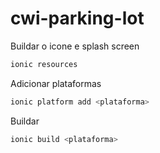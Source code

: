 # cwi-parking-lot

Buildar o icone e splash screen
```sh
ionic resources
```

Adicionar plataformas
```sh
ionic platform add <plataforma>
```

Buildar
```sh
ionic build <plataforma>
```